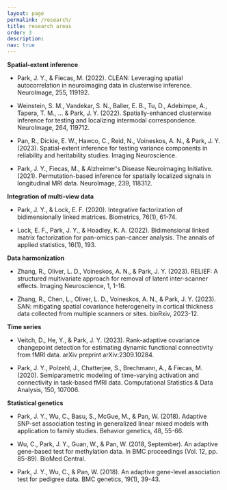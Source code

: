 ```yaml
---
layout: page
permalink: /research/
title: research areas
order: 3
description: 
nav: true
---
```


**Spatial-extent inference**

- Park, J. Y., \& Fiecas, M. (2022). CLEAN: Leveraging spatial autocorrelation in neuroimaging data in clusterwise inference. NeuroImage, 255, 119192.

- Weinstein, S. M., Vandekar, S. N., Baller, E. B., Tu, D., Adebimpe, A., Tapera, T. M., ... \& Park, J. Y. (2022). Spatially-enhanced clusterwise inference for testing and localizing intermodal correspondence. NeuroImage, 264, 119712.

- Pan, R., Dickie, E. W., Hawco, C., Reid, N., Voineskos, A. N., \& Park, J. Y. (2023). Spatial-extent inference for testing variance components in reliability and heritability studies. Imaging Neuroscience.

- Park, J. Y., Fiecas, M., \& Alzheimer's Disease Neuroimaging Initiative. (2021). Permutation-based inference for spatially localized signals in longitudinal MRI data. NeuroImage, 239, 118312.

**Integration of multi-view data**

- Park, J. Y., \& Lock, E. F. (2020). Integrative factorization of bidimensionally linked matrices. Biometrics, 76(1), 61-74.

- Lock, E. F., Park, J. Y., \& Hoadley, K. A. (2022). Bidimensional linked matrix factorization for pan-omics pan-cancer analysis. The annals of applied statistics, 16(1), 193.

**Data harmonization**

- Zhang, R., Oliver, L. D., Voineskos, A. N., \& Park, J. Y. (2023). RELIEF: A structured multivariate approach for removal of latent inter-scanner effects. Imaging Neuroscience, 1, 1-16.

- Zhang, R., Chen, L., Oliver, L. D., Voineskos, A. N., \& Park, J. Y. (2023). SAN: mitigating spatial covariance heterogeneity in cortical thickness data collected from multiple scanners or sites. bioRxiv, 2023-12.

**Time series**

- Veitch, D., He, Y., \& Park, J. Y. (2023). Rank-adaptive covariance changepoint detection for estimating dynamic functional connectivity from fMRI data. arXiv preprint arXiv:2309.10284.

- Park, J. Y., Polzehl, J., Chatterjee, S., Brechmann, A., \& Fiecas, M. (2020). Semiparametric modeling of time-varying activation and connectivity in task-based fMRI data. Computational Statistics & Data Analysis, 150, 107006.

​**Statistical genetics**

- Park, J. Y., Wu, C., Basu, S., McGue, M., \& Pan, W. (2018). Adaptive SNP-set association testing in generalized linear mixed models with application to family studies. Behavior genetics, 48, 55-66.

- Wu, C., Park, J. Y., Guan, W., \& Pan, W. (2018, September). An adaptive gene-based test for methylation data. In BMC proceedings (Vol. 12, pp. 85-89). BioMed Central.

- Park, J. Y., Wu, C., \& Pan, W. (2018). An adaptive gene-level association test for pedigree data. BMC genetics, 19(1), 39-43.
